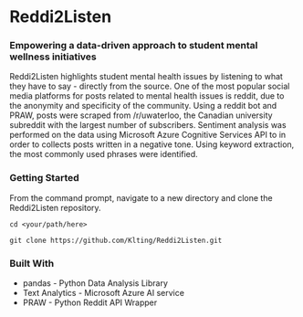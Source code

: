 # Reddi2Listen
### Empowering a data-driven approach to student mental wellness initiatives
Reddi2Listen highlights student mental health issues by listening to what they have to say - directly from the source. One of the most popular social media platforms for posts related to mental health issues is reddit, due to the anonymity and specificity of the community.
Using a reddit bot and PRAW, posts were scraped from /r/uwaterloo, the Canadian university subreddit with the largest number of subscribers. Sentiment analysis was performed on the data using Microsoft Azure Cognitive Services API to in order to collects posts written in a negative tone. Using keyword extraction, the most commonly used phrases were identified.

### Getting Started
From the command prompt, navigate to a new directory and clone the Reddi2Listen repository.

`cd <your/path/here>`

`git clone https://github.com/Klting/Reddi2Listen.git`

### Built With
- pandas - Python Data Analysis Library
- Text Analytics - Microsoft Azure AI service
- PRAW - Python Reddit API Wrapper
